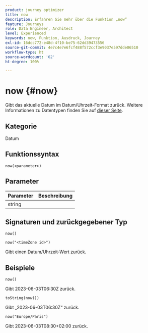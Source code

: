 ```yaml
---
product: journey optimizer
title: now
description: Erfahren Sie mehr über die Funktion „now“
feature: Journeys
role: Data Engineer, Architect
level: Experienced
keywords: now, Funktion, Ausdruck, Journey
exl-id: 16dcc772-e48d-4f10-be75-62dd39473556
source-git-commit: 4e7c4e7e6fcf488f572ccf3e9037e597dde06510
workflow-type: ht
source-wordcount: '62'
ht-degree: 100%

---
```


# now {#now}

Gibt das aktuelle Datum im Datum/Uhrzeit-Format zurück. Weitere Informationen zu Datentypen finden Sie auf [dieser Seite](../expression/data-types.md).

## Kategorie

Datum

## Funktionssyntax

`now(<parameter>)`

## Parameter

| Parameter | Beschreibung |
|--- |--- |
| string |  |

## Signaturen und zurückgegebener Typ

`now()`

`now("<timeZone id>")`

Gibt einen Datum/Uhrzeit-Wert zurück.

## Beispiele

`now()`

Gibt 2023-06-03T06:30Z zurück.

`toString(now())`

Gibt „2023-06-03T06:30Z“ zurück.

`now("Europe/Paris")`

Gibt 2023-06-03T08:30+02:00 zurück.
